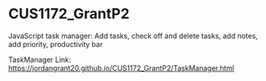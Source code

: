 # CUS1172_GrantP2
JavaScript task manager: Add tasks, check off and delete tasks, add notes, add priority, productivity bar

TaskManager Link:
https://jordangrant20.github.io/CUS1172_GrantP2/TaskManager.html
